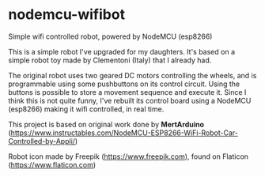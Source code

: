 # nodemcu-wifibot
  
Simple wifi controlled robot, powered by NodeMCU (esp8266)

This is a simple robot I've upgraded for my daughters. It's based on a simple robot toy made by Clementoni (Italy) that I already had.

The original robot uses two geared DC motors controlling the wheels, and is programmable using some pushbuttons on its control circuit. Using the buttons is possible to store a movement sequence and execute it. Since I think this is not quite funny, I've rebuilt its control board using a NodeMCU (esp8266) making it wifi controlled, in real time.

This project is based on original work done by **MertArduino** (https://www.instructables.com/NodeMCU-ESP8266-WiFi-Robot-Car-Controlled-by-Appli/)

Robot icon made by Freepik (https://www.freepik.com), found on Flaticon (https://www.flaticon.com)